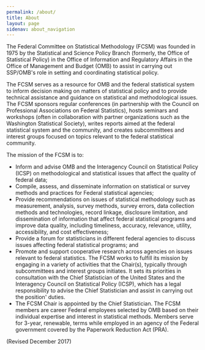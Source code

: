 ```yaml
---
permalink: /about/
title: About
layout: page
sidenav: about_navigation
---
```

<p>The Federal Committee on Statistical Methodology (FCSM) was founded in 1975 by the  Statistical and Science Policy Branch (formerly, the Office of Statistical Policy) in the Office of Information and Regulatory Affairs in the Office of Management and Budget (OMB) to assist in carrying out SSP/OMB's role in setting and coordinating statistical policy.</p>
<p>The FCSM serves as a resource for OMB and the federal statistical system to inform decision making on matters of statistical policy and to provide technical assistance and guidance on statistical and methodological issues. The FCSM sponsors regular conferences (in partnership with the Council on Professional Associations on Federal Statistics), hosts seminars and workshops (often in collaboration with partner organizations such as the Washington Statistical Society), writes reports aimed at the federal statistical system and the community, and creates subcommittees and interest groups focused on topics relevant to the federal statistical community. </p>     
<p> The mission of the FCSM is to:</p>
<ul>
  <li> Inform and advise OMB and the Interagency Council on Statistical Policy (ICSP) on methodological and statistical issues that affect the quality of federal data;</li>
  <li>Compile, assess, and disseminate information on statistical or survey methods and practices for Federal statistical agencies;</li>
  <li>Provide recommendations on issues of statistical methodology such as measurement, analysis, survey methods, survey errors, data collection methods and technologies, record linkage, disclosure limitation, and dissemination of information that affect federal statistical programs and improve data quality, including timeliness, accuracy, relevance, utility, accessibility, and cost effectiveness;</li>
  <li>Provide a forum for statisticians in different federal agencies to discuss issues affecting federal statistical programs; and</li>
  <li>Promote and support cooperative research across agencies on issues relevant to federal statistics.
      The FCSM works to fulfill its mission by engaging in a variety of activities that the Chair(s), typically through subcommittees and interest groups initiates.  It sets its priorities in consultation with the Chief Statistician of the United States and the Interagency Council on Statistical Policy (ICSP), which has a legal responsibility to advise the Chief Statistician and assist in carrying out the position' duties.</li>
  
  <li> The FCSM Chair is appointed by the Chief Statistician. The FCSM members are career Federal employees selected by OMB based on their individual expertise and interest in statistical methods. Members serve for 3-year, renewable, terms while employed in an agency of the Federal government covered by the Paperwork Reduction Act (PRA). </li>
</ul>
<p class="text-base">(Revised December 2017)</p>